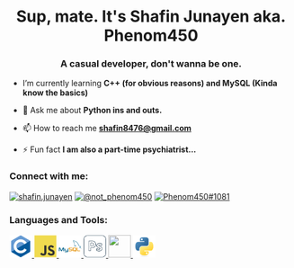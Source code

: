 <h1 align="center">Sup, mate. It's Shafin Junayen aka. Phenom450</h1>
<h3 align="center">A casual developer, don't wanna be one.</h3>

- I’m currently learning **C++ (for obvious reasons) and MySQL (Kinda know the basics)**

- 💬 Ask me about **Python ins and outs.**

- 📫 How to reach me **shafin8476@gmail.com**

- ⚡ Fun fact **I am also a part-time psychiatrist...**

<h3 align="left">Connect with me:</h3>
<p align="left">
<a href="https://fb.com/facebook.com/shafin.junayen" target="blank"><img align="center" src="https://raw.githubusercontent.com/rahuldkjain/github-profile-readme-generator/master/src/images/icons/Social/facebook.svg" alt="shafin.junayen" height="30" width="40" /></a>
<a href="https://instagram.com/not_phenom450" target="blank"><img align="center" src="https://raw.githubusercontent.com/rahuldkjain/github-profile-readme-generator/master/src/images/icons/Social/instagram.svg" alt="@not_phenom450" height="30" width="40" /></a>
<a href="https://discord.gg/FdTzyAE8KQ" target="blank"><img align="center" src="https://raw.githubusercontent.com/rahuldkjain/github-profile-readme-generator/master/src/images/icons/Social/discord.svg" alt="Phenom450#1081" height="30" width="40" /></a>
</p>

<h3 align="left">Languages and Tools:</h3>
<p align="left"> <a href="https://www.cprogramming.com/" target="_blank" rel="noreferrer"> <img src="https://raw.githubusercontent.com/devicons/devicon/master/icons/c/c-original.svg" alt="c" width="40" height="40"/> </a> <a href="https://developer.mozilla.org/en-US/docs/Web/JavaScript" target="_blank" rel="noreferrer"> <img src="https://raw.githubusercontent.com/devicons/devicon/master/icons/javascript/javascript-original.svg" alt="javascript" width="40" height="40"/> </a> <a href="https://www.mysql.com/" target="_blank" rel="noreferrer"> <img src="https://raw.githubusercontent.com/devicons/devicon/master/icons/mysql/mysql-original-wordmark.svg" alt="mysql" width="40" height="40"/> </a> <a href="https://www.photoshop.com/en" target="_blank" rel="noreferrer"> <img src="https://raw.githubusercontent.com/devicons/devicon/master/icons/photoshop/photoshop-line.svg" alt="photoshop" width="40" height="40"/> </a> <a href="https://www.adobe.com/products/premiere.html" target="_blank" rel="nonferrer"> <img src="https://images.app.goo.gl/ANsGir9LJFpvfLvX6" width="40" height="40"/> </a> <a href="https://www.python.org" target="_blank" rel="noreferrer"> <img src="https://raw.githubusercontent.com/devicons/devicon/master/icons/python/python-original.svg" alt="python" width="40" height="40"/> </a> </p>

